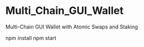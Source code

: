 # Multi_Chain_GUI_Wallet
Multi-Chain GUI Wallet with Atomic Swaps and Staking

npm install
npm start
